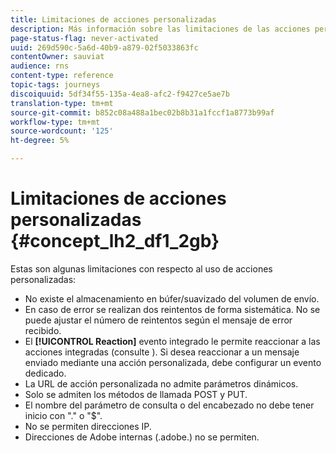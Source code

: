 ```yaml
---
title: Limitaciones de acciones personalizadas
description: Más información sobre las limitaciones de las acciones personalizadas
page-status-flag: never-activated
uuid: 269d590c-5a6d-40b9-a879-02f5033863fc
contentOwner: sauviat
audience: rns
content-type: reference
topic-tags: journeys
discoiquuid: 5df34f55-135a-4ea8-afc2-f9427ce5ae7b
translation-type: tm+mt
source-git-commit: b852c08a488a1bec02b8b31a1fccf1a8773b99af
workflow-type: tm+mt
source-wordcount: '125'
ht-degree: 5%

---
```



# Limitaciones de acciones personalizadas {#concept_lh2_df1_2gb}

Estas son algunas limitaciones con respecto al uso de acciones personalizadas:

* No existe el almacenamiento en búfer/suavizado del volumen de envío.
* En caso de error se realizan dos reintentos de forma sistemática. No se puede ajustar el número de reintentos según el mensaje de error recibido.
* El **[!UICONTROL Reaction]** evento integrado le permite reaccionar a las acciones integradas (consulte [](../building-journeys/reaction-events.md)). Si desea reaccionar a un mensaje enviado mediante una acción personalizada, debe configurar un evento dedicado.
* La URL de acción personalizada no admite parámetros dinámicos.
* Solo se admiten los métodos de llamada POST y PUT.
* El nombre del parámetro de consulta o del encabezado no debe tener inicio con &quot;.&quot; o &quot;$&quot;.
* No se permiten direcciones IP.
* Direcciones de Adobe internas (.adobe.) no se permiten.

